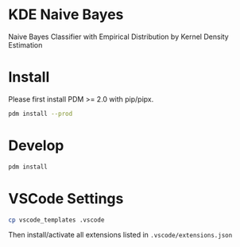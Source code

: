 # KDE Naive Bayes
Naive Bayes Classifier with Empirical Distribution by Kernel Density Estimation

# Install

Please first install PDM >= 2.0 with pip/pipx.

```bash
pdm install --prod
```

# Develop

```bash
pdm install
```

# VSCode Settings

```bash
cp vscode_templates .vscode
```

Then install/activate all extensions listed in `.vscode/extensions.json`
